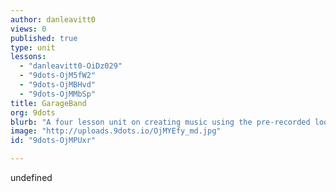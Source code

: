 ```yaml
---
author: danleavitt0
views: 0
published: true
type: unit
lessons: 
  - "danleavitt0-OiDz029"
  - "9dots-OjM5fW2"
  - "9dots-OjMBHvd"
  - "9dots-OjMMbSp"
title: GarageBand
org: 9dots
blurb: "A four lesson unit on creating music using the pre-recorded loops in the GarageBand application."
image: "http://uploads.9dots.io/OjMYEfy_md.jpg"
id: "9dots-OjMPUxr"

---
```


undefined
